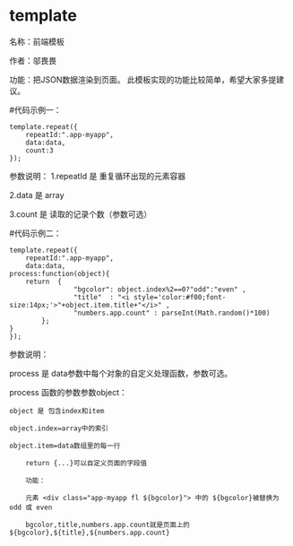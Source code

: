 # template
名称：前端模板

作者：邬畏畏

功能：把JSON数据渲染到页面。
      此模板实现的功能比较简单，希望大家多提建议。

#代码示例一：



    template.repeat({
        repeatId:".app-myapp",
        data:data,
        count:3
    });


参数说明：
1.repeatId 是 重复循环出现的元素容器

2.data 是 array

3.count 是 读取的记录个数（参数可选）


#代码示例二：

    template.repeat({
        repeatId:".app-myapp",
        data:data,
	process:function(object){
		return  {
                    "bgcolor": object.index%2==0?"odd":"even" ,
                    "title"  : "<i style='color:#f00;font-size:14px;'>"+object.item.title+"</i>" ,
                    "numbers.app.count" : parseInt(Math.random()*100)
            };
	}
    });

参数说明：

process 是 data参数中每个对象的自定义处理函数，参数可选。

process	函数的参数参数object：

	object 是 包含index和item
	
	object.index=array中的索引
	
	object.item=data数组里的每一行
	
        return {...}可以自定义页面的字段值
        
        功能： 
        
        元素 <div class="app-myapp fl ${bgcolor}"> 中的 ${bgcolor}被替换为 odd 或 even
        
        bgcolor,title,numbers.app.count就是页面上的${bgcolor},${title},${numbers.app.count}
        
	



